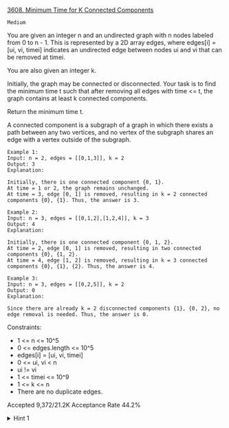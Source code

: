 [3608. Minimum Time for K Connected Components](https://leetcode.com/problems/minimum-time-for-k-connected-components/)

`Medium`

You are given an integer n and an undirected graph with n nodes labeled from 0 to n - 1. This is represented by a 2D array edges, where edges[i] = [ui, vi, timei] indicates an undirected edge between nodes ui and vi that can be removed at timei.

You are also given an integer k.

Initially, the graph may be connected or disconnected. Your task is to find the minimum time t such that after removing all edges with time <= t, the graph contains at least k connected components.

Return the minimum time t.

A connected component is a subgraph of a graph in which there exists a path between any two vertices, and no vertex of the subgraph shares an edge with a vertex outside of the subgraph.

```
Example 1:
Input: n = 2, edges = [[0,1,3]], k = 2
Output: 3
Explanation:

Initially, there is one connected component {0, 1}.
At time = 1 or 2, the graph remains unchanged.
At time = 3, edge [0, 1] is removed, resulting in k = 2 connected components {0}, {1}. Thus, the answer is 3.

Example 2:
Input: n = 3, edges = [[0,1,2],[1,2,4]], k = 3
Output: 4
Explanation:

Initially, there is one connected component {0, 1, 2}.
At time = 2, edge [0, 1] is removed, resulting in two connected components {0}, {1, 2}.
At time = 4, edge [1, 2] is removed, resulting in k = 3 connected components {0}, {1}, {2}. Thus, the answer is 4.

Example 3:
Input: n = 3, edges = [[0,2,5]], k = 2
Output: 0
Explanation:

Since there are already k = 2 disconnected components {1}, {0, 2}, no edge removal is needed. Thus, the answer is 0.
```

Constraints:

- 1 <= n <= 10^5
- 0 <= edges.length <= 10^5
- edges[i] = [ui, vi, timei]
- 0 <= ui, vi < n
- ui != vi
- 1 <= timei <= 10^9
- 1 <= k <= n
- There are no duplicate edges.

Accepted
9,372/21.2K
Acceptance Rate
44.2%

<details>
<summary>Hint 1</summary>

Binary-search the smallest t such that, after removing all edges with time <= t, the graph splits into >= k connected components.

</details>
